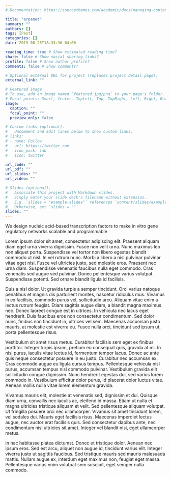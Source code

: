 ```yaml
---
# Documentation: https://sourcethemes.com/academic/docs/managing-content/

title: "arpanet"
summary: ""
authors: []
tags: [Past]
categories: []
date: 2019-08-25T18:33:36-04:00

reading_time: true # Show estimated reading time?
share: false # Show social sharing links?
profile: false # Show author profile?
comments: false # Show comments?

# Optional external URL for project (replaces project detail page).
external_link: ""

# Featured image
# To use, add an image named `featured.jpg/png` to your page's folder.
# Focal points: Smart, Center, TopLeft, Top, TopRight, Left, Right, BottomLeft, Bottom, BottomRight.
image:
  caption: ""
  focal_point: ""
  preview_only: false

# Custom links (optional).
#   Uncomment and edit lines below to show custom links.
# links:
# - name: Follow
#   url: https://twitter.com
#   icon_pack: fab
#   icon: twitter

url_code: ""
url_pdf: ""
url_slides: ""
url_video: ""

# Slides (optional).
#   Associate this project with Markdown slides.
#   Simply enter your slide deck's filename without extension.
#   E.g. `slides = "example-slides"` references `content/slides/example-slides.md`.
#   Otherwise, set `slides = ""`.
slides: ""
---
```


We design nucleic acid-based transcription factors to make in vitro gene regulatory networks scalable and programmable


Lorem ipsum dolor sit amet, consectetur adipiscing elit. Praesent aliquam diam eget urna viverra dignissim. Fusce non velit urna. Nunc maximus leo non aliquet porta. Suspendisse vel tortor non libero egestas blandit commodo ut nisl. In vel rutrum nunc. Morbi a libero a nisl pulvinar pulvinar vitae eget nisi. Fusce vel ultricies justo, sed molestie eros. Praesent nec urna diam. Suspendisse venenatis faucibus nulla eget commodo. Cras venenatis sed augue sed pulvinar. Donec pellentesque varius volutpat. Suspendisse potenti. Sed ornare blandit ligula id facilisis.

Duis a nisl dolor. Ut gravida turpis a semper tincidunt. Orci varius natoque penatibus et magnis dis parturient montes, nascetur ridiculus mus. Vivamus in ex facilisis, commodo purus vel, sollicitudin arcu. Aliquam vitae enim a lectus rutrum feugiat. Etiam sagittis augue diam, a blandit magna maximus nec. Donec laoreet congue est in ultrices. In vehicula nec lacus eget hendrerit. Duis faucibus eros non consectetur condimentum. Sed dolor nunc, finibus non tincidunt in, ultrices vel sem. Maecenas accumsan justo mauris, at molestie est viverra eu. Fusce nulla orci, tincidunt sed ipsum ut, porta pellentesque risus.

Vestibulum sit amet risus metus. Curabitur facilisis sem eget ex finibus porttitor. Integer turpis ipsum, pretium eu consequat quis, gravida at mi. In nisi purus, iaculis vitae lectus id, fermentum tempor lacus. Donec ac ante quis neque consectetur posuere in eu justo. Curabitur nec accumsan ex. Cras commodo augue eu ligula cursus tempus. Pellentesque vehicula nisl purus, accumsan tempus nisl commodo pulvinar. Vestibulum gravida elit sollicitudin congue dignissim. Nunc hendrerit egestas dui, sed varius lorem commodo in. Vestibulum efficitur dolor purus, id placerat dolor luctus vitae. Aenean mollis nulla vitae lorem elementum gravida.

Vivamus mauris elit, molestie at venenatis sed, dignissim et dui. Quisque diam urna, convallis nec iaculis ac, eleifend id massa. Etiam ut nulla et magna ultricies tristique aliquam et velit. Sed pellentesque aliquam volutpat. Ut fringilla posuere orci nec ullamcorper. Vivamus sit amet tincidunt lorem, vel sodales dui. Mauris eget facilisis risus. Maecenas imperdiet lectus augue, nec auctor erat facilisis quis. Sed consectetur dapibus ante, nec condimentum nisl ultricies sit amet. Integer vel blandit nisi, eget ullamcorper metus.

In hac habitasse platea dictumst. Donec et tristique dolor. Aenean nec ipsum eros. Sed est arcu, aliquet non augue id, tincidunt varius elit. Integer viverra justo ut sagittis faucibus. Sed tristique mauris sed mauris malesuada mattis. Nullam augue ex, interdum eget maximus non, feugiat eget massa. Pellentesque varius enim volutpat sem suscipit, eget semper nulla commodo.